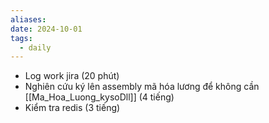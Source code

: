 ```yaml
---
aliases: 
date: 2024-10-01
tags:
  - daily
---
```

- Log work jira (20 phút)
- Nghiên cứu ký lên assembly mã hóa lương để không cần [[Ma_Hoa_Luong_kysoDll]] (4 tiếng)
- Kiểm tra redis (3 tiếng)

